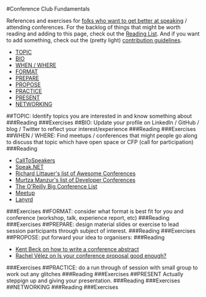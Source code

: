 #Conference Club Fundamentals

References and exercises for [folks who want to get better at speaking](http://agilecoach.typepad.com/agile-coaching/2014/05/conference-club.html) / attending conferences. For the backlog of things that might be worth reading and adding to this page, check out the [Reading List](ReadingList.md). And if you want to add something, check out the (pretty light) [contribution guidelines](Contribute.md).

- [TOPIC](https://github.com/camassey/ConferenceClub/blob/master/README.md#topic)
- [BIO](https://github.com/camassey/ConferenceClub/blob/master/README.md#bio)
- [WHEN / WHERE](https://github.com/camassey/ConferenceClub/blob/master/README.md#when--where)
- [FORMAT](https://github.com/camassey/ConferenceClub/blob/master/README.md#format)
- [PREPARE](https://github.com/camassey/ConferenceClub/blob/master/README.md#prepare)
- [PROPOSE](https://github.com/camassey/ConferenceClub/blob/master/README.md#propose)
- [PRACTICE](https://github.com/camassey/ConferenceClub/blob/master/README.md#practice)
- [PRESENT](https://github.com/camassey/ConferenceClub/blob/master/README.md#present)
- [NETWORKING](https://github.com/camassey/ConferenceClub/blob/master/README.md#networking)

##TOPIC: 
Identify topics you are interested in and know something about
###Reading
###Exercises
##BIO: 
Update your profile on LinkedIn / GitHub / blog / Twitter to reflect your interest/experience
###Reading
###Exercises
##WHEN / WHERE: 
Find meetups / conferences that might people go along to discuss that topic which have open space or CFP (call for participation)
###Reading
- [CallToSpeakers](https://calltospeakers.com/)
- [Speak.NET](https://groups.google.com/forum/#!forum/speaknet)
- [Richard Littauer's list of Awesome Conferences](https://github.com/RichardLitt/awesome-conferences)
- [Murtza Manzur's list of Developer Conferences](https://github.com/MurtzaM/Developer-Conferences)
- [The O'Reilly Big Conference List](https://docs.google.com/spreadsheets/d/1ttYpVdCRb8G3ulesFrg6OvpJGKEXk6kmmtGWsyqWFw4/edit#gid=0)
- [Meetup](http://www.meetup.com/)
- [Lanyrd](http://lanyrd.com/dashboard/)

###Exercises
##FORMAT: 
consider what format is best fit for you and conference (workshop, talk, experience report, etc)
###Reading
###Exercises
##PREPARE: 
design material slides or exercise to lead session participants through subject of interest.
###Reading
###Exercises
##PROPOSE: 
put forward your idea to organisers:
###Reading
- [Kent Beck on how to write a conference abstract](http://plg.uwaterloo.ca/~migod/research/beckOOPSLA.html)
- [Rachel Vélez on Is your conference proposal good enough?](http://rckbt.me/2014/01/conference-proposals/)

###Exercises
##PRACTICE: 
do a run through of session with small group to work out any glitches
###Reading
###Exercises
##PRESENT
Actually steppign up and giving your presentation.
###Reading
###Exercises
##NETWORKING
###Reading
###Exercises
